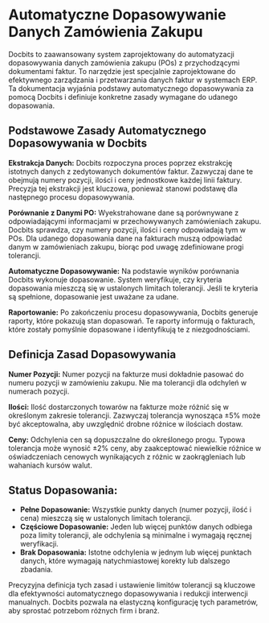 # Automatyczne Dopasowywanie Danych Zamówienia Zakupu

Docbits to zaawansowany system zaprojektowany do automatyzacji dopasowywania danych zamówienia zakupu (POs) z przychodzącymi dokumentami faktur. To narzędzie jest specjalnie zaprojektowane do efektywnego zarządzania i przetwarzania danych faktur w systemach ERP. Ta dokumentacja wyjaśnia podstawy automatycznego dopasowywania za pomocą Docbits i definiuje konkretne zasady wymagane do udanego dopasowania.

## **Podstawowe Zasady Automatycznego Dopasowywania w Docbits**

**Ekstrakcja Danych:** Docbits rozpoczyna proces poprzez ekstrakcję istotnych danych z zedytowanych dokumentów faktur. Zazwyczaj dane te obejmują numery pozycji, ilości i ceny jednostkowe każdej linii faktury. Precyzja tej ekstrakcji jest kluczowa, ponieważ stanowi podstawę dla następnego procesu dopasowywania.

**Porównanie z Danymi PO:** Wyekstrahowane dane są porównywane z odpowiadającymi informacjami w przechowywanych zamówieniach zakupu. Docbits sprawdza, czy numery pozycji, ilości i ceny odpowiadają tym w POs. Dla udanego dopasowania dane na fakturach muszą odpowiadać danym w zamówieniach zakupu, biorąc pod uwagę zdefiniowane progi tolerancji.

**Automatyczne Dopasowywanie:** Na podstawie wyników porównania Docbits wykonuje dopasowanie. System weryfikuje, czy kryteria dopasowania mieszczą się w ustalonych limitach tolerancji. Jeśli te kryteria są spełnione, dopasowanie jest uważane za udane.

**Raportowanie:** Po zakończeniu procesu dopasowywania, Docbits generuje raporty, które pokazują stan dopasowań. Te raporty informują o fakturach, które zostały pomyślnie dopasowane i identyfikują te z niezgodnościami.

## **Definicja Zasad Dopasowywania**

**Numer Pozycji:** Numer pozycji na fakturze musi dokładnie pasować do numeru pozycji w zamówieniu zakupu. Nie ma tolerancji dla odchyleń w numerach pozycji.

**Ilości:** Ilość dostarczonych towarów na fakturze może różnić się w określonym zakresie tolerancji. Zazwyczaj tolerancja wynosząca ±5% może być akceptowalna, aby uwzględnić drobne różnice w ilościach dostaw.

**Ceny:** Odchylenia cen są dopuszczalne do określonego progu. Typowa tolerancja może wynosić ±2% ceny, aby zaakceptować niewielkie różnice w oświadczeniach cenowych wynikających z różnic w zaokrągleniach lub wahaniach kursów walut.

## **Status Dopasowania:**

* **Pełne Dopasowanie:** Wszystkie punkty danych (numer pozycji, ilość i cena) mieszczą się w ustalonych limitach tolerancji.
* **Częściowe Dopasowanie:** Jeden lub więcej punktów danych odbiega poza limity tolerancji, ale odchylenia są minimalne i wymagają ręcznej weryfikacji.
* **Brak Dopasowania:** Istotne odchylenia w jednym lub więcej punktach danych, które wymagają natychmiastowej korekty lub dalszego zbadania.

Precyzyjna definicja tych zasad i ustawienie limitów tolerancji są kluczowe dla efektywności automatycznego dopasowywania i redukcji interwencji manualnych. Docbits pozwala na elastyczną konfigurację tych parametrów, aby sprostać potrzebom różnych firm i branż.
